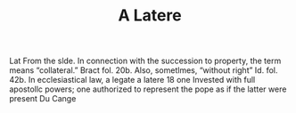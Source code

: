 ---
title: A Latere
permalink: "/definitions/a-latere.html"
body: Lat From the slde. In connection with the succession to property, the term means
  “collateral.” Bract fol. 20b. Also, sometlmes, “without right” Id. fol. 42b. In
  ecclesiastical law, a legate a latere 18 one Invested with full apostollc powers;
  one authorized to represent the pope as if the latter were present Du Cange
published_at: '2018-07-07'
layout: post
---
